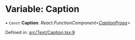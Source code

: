 # Variable: Caption

• `Const` **Caption**: *React.FunctionComponent*<[*CaptionProps*](../types/captionprops.md)\>

Defined in: [src/Text/Caption.tsx:9](https://github.com/minimal-ui/minimal-ui/blob/main/packages/minimalui/src/Text/Caption.tsx#L9)
